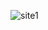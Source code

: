 ![site1](https://github.com/JiSeungHyeon/onepage/assets/141790390/ce2745d3-3e5d-46ff-904e-83c12422711c)
